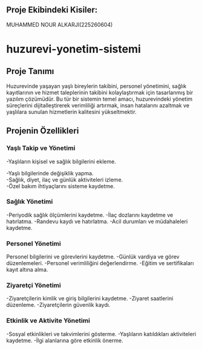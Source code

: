 ## Proje Ekibindeki Kisiler:

MUHAMMED NOUR ALKARJI(225260604)

# huzurevi-yonetim-sistemi

## Proje Tanımı

Huzurevinde yaşayan yaşlı bireylerin takibini, personel yönetimini, sağlık kayıtlarının ve hizmet taleplerinin takibini kolaylaştırmak için tasarlanmış bir yazılım çözümüdür. Bu tür bir sistemin temel amacı, huzurevindeki yönetim süreçlerini dijitalleştirerek verimliliği artırmak, insan hatalarını azaltmak ve yaşlılara sunulan hizmetlerin kalitesini yükseltmektir.

## Projenin Özellikleri

### Yaşlı Takip ve Yönetimi
-Yaşlıların kişisel ve sağlık bilgilerini ekleme.                                                           

-Yaşlı bilgilerinde değişiklik yapma.                                                           
-Sağlık, diyet, ilaç ve günlük aktiviteleri izleme.                                                           
-Özel bakım ihtiyaçlarını sisteme kaydetme.                                                           
### Sağlık Yönetimi
-Periyodik sağlık ölçümlerini kaydetme.
-İlaç dozlarını kaydetme ve hatırlatma.
-Randevu kaydı ve hatırlatma.
-Acil durumları ve müdahaleleri kaydetme.
### Personel Yönetimi
Personel bilgilerini ve görevlerini kaydetme.
-Günlük vardiya ve görev düzenlemeleri.
-Personel verimliliğini değerlendirme.
-Eğitim ve sertifikaları kayıt altına alma.
### Ziyaretçi Yönetimi
-Ziyaretçilerin kimlik ve giriş bilgilerini kaydetme.
-Ziyaret saatlerini düzenleme.
-Ziyaretçilerin güvenlik kaydı.
### Etkinlik ve Aktivite Yönetimi
-Sosyal etkinlikleri ve takvimlerini gösterme.
-Yaşlıların katıldıkları aktiviteleri kaydetme.
-İlgi alanlarına göre etkinlik önerme.

